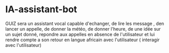 # IA-assistant-bot
GUIZ sera un assistant vocal capable d'echanger, de lire les message , den lancer un appelle, de donner la météo, de donner l'heure, de une idée sur un sujet donné, repondre aux appelles en absence de l'utilisateur et lui rendre compte  a son retour en langue africain avec l'utilisateur ( interagir avec l'utilisateur)
